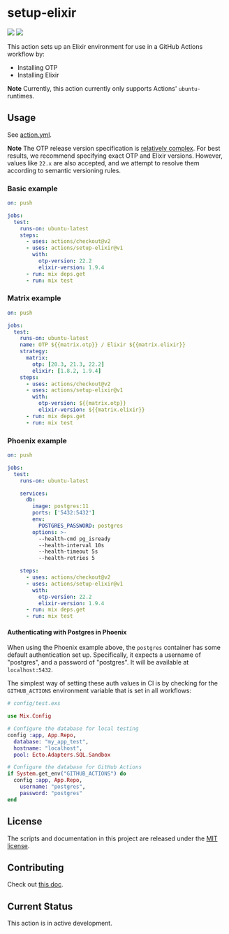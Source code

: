 # setup-elixir

[![](https://github.com/actions/setup-elixir/workflows/Test/badge.svg)](https://github.com/actions/setup-elixir/actions)
[![](https://github.com/actions/setup-elixir/workflows/Licensed/badge.svg)](https://github.com/actions/setup-elixir/actions)

This action sets up an Elixir environment for use in a GitHub Actions
workflow by:

- Installing OTP
- Installing Elixir

**Note** Currently, this action currently only supports Actions' `ubuntu-` runtimes.

## Usage

See [action.yml](action.yml).

**Note** The OTP release version specification is [relatively
complex](http://erlang.org/doc/system_principles/versions.html#version-scheme).
For best results, we recommend specifying exact OTP and Elixir versions.
However, values like `22.x` are also accepted, and we attempt to resolve them
according to semantic versioning rules.

### Basic example

```yaml
on: push

jobs:
  test:
    runs-on: ubuntu-latest
    steps:
      - uses: actions/checkout@v2
      - uses: actions/setup-elixir@v1
        with:
          otp-version: 22.2
          elixir-version: 1.9.4
      - run: mix deps.get
      - run: mix test
```

### Matrix example

```yaml
on: push

jobs:
  test:
    runs-on: ubuntu-latest
    name: OTP ${{matrix.otp}} / Elixir ${{matrix.elixir}}
    strategy:
      matrix:
        otp: [20.3, 21.3, 22.2]
        elixir: [1.8.2, 1.9.4]
    steps:
      - uses: actions/checkout@v2
      - uses: actions/setup-elixir@v1
        with:
          otp-version: ${{matrix.otp}}
          elixir-version: ${{matrix.elixir}}
      - run: mix deps.get
      - run: mix test
```

### Phoenix example

```yaml
on: push

jobs:
  test:
    runs-on: ubuntu-latest

    services:
      db:
        image: postgres:11
        ports: ['5432:5432']
        env:
          POSTGRES_PASSWORD: postgres
        options: >-
          --health-cmd pg_isready
          --health-interval 10s
          --health-timeout 5s
          --health-retries 5

    steps:
      - uses: actions/checkout@v2
      - uses: actions/setup-elixir@v1
        with:
          otp-version: 22.2
          elixir-version: 1.9.4
      - run: mix deps.get
      - run: mix test
```

#### Authenticating with Postgres in Phoenix

When using the Phoenix example above, the `postgres` container has some
default authentication set up. Specifically, it expects a username of
"postgres", and a password of "postgres". It will be available at
`localhost:5432`.

The simplest way of setting these auth values in CI is by checking for the
`GITHUB_ACTIONS` environment variable that is set in all workflows:

```elixir
# config/test.exs

use Mix.Config

# Configure the database for local testing
config :app, App.Repo,
  database: "my_app_test",
  hostname: "localhost",
  pool: Ecto.Adapters.SQL.Sandbox

# Configure the database for GitHub Actions
if System.get_env("GITHUB_ACTIONS") do
  config :app, App.Repo,
    username: "postgres",
    password: "postgres"
end
```

## License

The scripts and documentation in this project are released under the [MIT license](LICENSE.md).

## Contributing

Check out [this doc](CONTRIBUTING.md).

## Current Status

This action is in active development.
